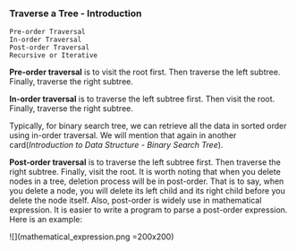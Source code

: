 ### Traverse a Tree - Introduction
```
Pre-order Traversal
In-order Traversal
Post-order Traversal
Recursive or Iterative
```

**Pre-order traversal** is to visit the root first. Then traverse the left subtree. Finally, traverse the right subtree.

**In-order traversal** is to traverse the left subtree first. Then visit the root. Finally, traverse the right subtree.

Typically, for binary search tree, we can retrieve all the data in sorted order using in-order traversal. We will mention that again in another card(*Introduction to Data Structure - Binary Search Tree*).

**Post-order traversal** is to traverse the left subtree first. Then traverse the right subtree. Finally, visit the root.
It is worth noting that when you delete nodes in a tree, deletion process will be in post-order. That is to say, when you delete a node, you will delete its left child and its right child before you delete the node itself.
Also, post-order is widely use in mathematical expression. It is easier to write a program to parse a post-order expression. Here is an example:

![](mathematical_expression.png =200x200)